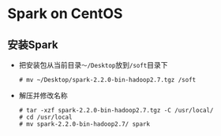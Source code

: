 # Spark on CentOS

## 安装Spark

- 把安装包从当前目录`～/Desktop`放到`/soft`目录下
  ```
  # mv ~/Desktop/spark-2.2.0-bin-hadoop2.7.tgz /soft
  ```
  
- 解压并修改名称
  ```
  # tar -xzf spark-2.2.0-bin-hadoop2.7.tgz -C /usr/local/
  # cd /usr/local
  # mv spark-2.2.0-bin-hadoop2.7/ spark
  ```
